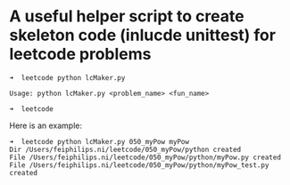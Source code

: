 # A useful helper script to create skeleton code (inlucde unittest) for leetcode problems

```
➜  leetcode python lcMaker.py

Usage: python lcMaker.py <problem_name> <fun_name>

➜  leetcode

```

Here is an example:

```
➜  leetcode python lcMaker.py 050_myPow myPow
Dir /Users/feiphilips.ni/leetcode/050_myPow/python created
File /Users/feiphilips.ni/leetcode/050_myPow/python/myPow.py created
File /Users/feiphilips.ni/leetcode/050_myPow/python/myPow_test.py created
```
